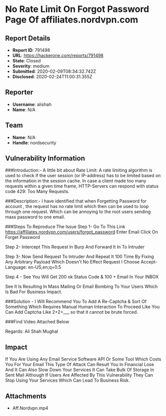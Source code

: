 # No Rate Limit On Forgot Password Page Of affiliates.nordvpn.com

## Report Details
- **Report ID**: 791498
- **URL**: https://hackerone.com/reports/791498
- **State**: Closed
- **Severity**: medium
- **Submitted**: 2020-02-09T08:34:32.742Z
- **Disclosed**: 2020-02-24T11:00:31.355Z

## Reporter
- **Username**: alishah
- **Name**: N/A

## Team
- **Name**: N/A
- **Handle**: nordsecurity

## Vulnerability Information
###Introduction:-
A little bit about Rate Limit:
A rate limiting algorithm is used to check if the user session (or IP-address) has to be limited based on the information in the session cache.
In case a client made too many requests within a given time frame, HTTP-Servers can respond with status code 429: Too Many Requests.

###Description:-
I have identified that when Forgetting Password for account , the request has no rate limit which then can be used to loop through one request. Which can be annoying to the root users sending mass password to one email.

###Steps To Reproduce The Issue
Step 1-  Go To This Link https://affiliates.nordvpn.com/users/forgot_password
Enter Email Click On Forget Password

Step 2- Intercept This Request In Burp And Forward It In To Intruder

Step 3- Now Send  Request To Intruder And Repeat It 100 Time By Fixing Any Arbitrary Payload Which Doesn't No Effect Request I Choose Accept-Language: en-US,en;q=0.$5$

Step 4 - See You Will Get 200 ok Status Code & 100 + Email In Your INBOX

See It Is Resulting In Mass Mailing Or Email Bombing To Your Users Which Is Bad For Business Impact.

###Solution -
I Will Recommend You To Add A Re-Captcha & Sort Of Something Which Requires Manual Human Interaction To Proceed Like You Can Add Captcha Like 2+2=___ so that it cannot be brute forced.

###Find Video Attached Below

Regards: 
Ali Shah Mughal

## Impact

If You Are Using Any Email Service Software API Or Some Tool Which Costs You For Your Email This Type Of Attack Can Result You In Financial Lose And It Can Also Slow Down Your Services It Can Take Bulk Of Storage In Sent Mail Although If Users Are Affected By This Vulnerability They Can Stop Using Your Services Which Can Lead To Business Risk.

## Attachments
- Aff.Nordvpn.mp4
